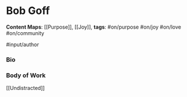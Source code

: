 # Bob Goff
**Content Maps**: [[Purpose]], [[Joy]], 
**tags**: #on/purpose #on/joy #on/love #on/community 

#input/author

### Bio



### Body of Work

[[Undistracted]]






